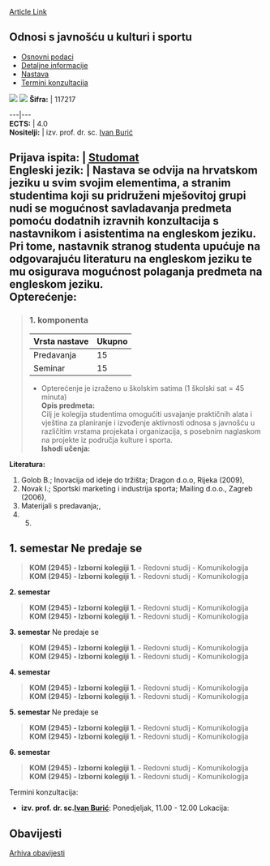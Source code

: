 [Article Link](https://www.fhs.hr/predmet/osjuks_a)

## Odnosi s javnošću u kulturi i sportu
  * [Osnovni podaci](https://www.fhs.hr/predmet/osjuks_a#v1id-904847_730463_1_0 "Osnovni podaci")
  * [Detaljne informacije](https://www.fhs.hr/predmet/osjuks_a#v1id-904847_730463_1_1 "Detaljne informacije")
  * [Nastava](https://www.fhs.hr/predmet/osjuks_a#v1id-904847_730463_1_2 "Nastava")
  * [Termini konzultacija](https://www.fhs.hr/predmet/osjuks_a#v1id-904847_730463_1_3 "Termini konzultacija")


[![](https://www.fhs.hr/img/flags/gif/hr.gif)](https://www.fhs.hr/predmet/osjuks_a) [![](https://www.fhs.hr/img/flags/gif/gb.gif)](https://www.fhs.hr/en/course/pricas_a)
**Šifra:** |  117217  
  
---|---  
**ECTS:** |  4.0   
**Nositelji:** |  izv. prof. dr. sc. [Ivan Burić](https://www.fhs.hr/djelatnik/ivan.buric)   
  
**Prijava ispita:** |  [Studomat](http://www.isvu.hr/studomat)  
**Engleski jezik:** |  Nastava se odvija na hrvatskom jeziku u svim svojim elementima, a stranim studentima koji su pridruženi mješovitoj grupi nudi se mogućnost savladavanja predmeta pomoću dodatnih izravnih konzultacija s nastavnikom i asistentima na engleskom jeziku. Pri tome, nastavnik stranog studenta upućuje na odgovarajuću literaturu na engleskom jeziku te mu osigurava mogućnost polaganja predmeta na engleskom jeziku.   
**Opterećenje:**  
---  
> ### 1. komponenta
> | Vrsta nastave | Ukupno  
> ---|---  
> Predavanja | 15  
> Seminar | 15  
> * Opterećenje je izraženo u školskim satima (1 školski sat = 45 minuta)   
**Opis predmeta:**  
> Cilj je kolegija studentima omogućiti usvajanje praktičnih alata i vještina za planiranje i izvođenje aktivnosti odnosa s javnošću u različitim vrstama projekata i organizacija, s posebnim naglaskom na projekte iz područja kulture i sporta.  
**Ishodi učenja:**  

  
**Literatura:**  
  1. Golob B.; Inovacija od ideje do tržišta; Dragon d.o.o, Rijeka (2009), 
  2. Novak I.; Sportski marketing i industrija sporta; Mailing d.o.o., Zagreb (2006), 
  3. Materijali s predavanja;, 
  4.   5. 
  
**1. semestar** Ne predaje se  
---  
> **KOM (2945) - Izborni kolegiji 1.** - Redovni studij - Komunikologija  
>  **KOM (2945) - Izborni kolegiji 1.** - Redovni studij - Komunikologija  
>   
  
**2. semestar**  
> **KOM (2945) - Izborni kolegiji 1.** - Redovni studij - Komunikologija  
>  **KOM (2945) - Izborni kolegiji 1.** - Redovni studij - Komunikologija  
>   
  
**3. semestar** Ne predaje se  
> **KOM (2945) - Izborni kolegiji 1.** - Redovni studij - Komunikologija  
>  **KOM (2945) - Izborni kolegiji 1.** - Redovni studij - Komunikologija  
>   
  
**4. semestar**  
> **KOM (2945) - Izborni kolegiji 1.** - Redovni studij - Komunikologija  
>  **KOM (2945) - Izborni kolegiji 1.** - Redovni studij - Komunikologija  
>   
  
**5. semestar** Ne predaje se  
> **KOM (2945) - Izborni kolegiji 1.** - Redovni studij - Komunikologija  
>  **KOM (2945) - Izborni kolegiji 1.** - Redovni studij - Komunikologija  
>   
  
**6. semestar**  
> **KOM (2945) - Izborni kolegiji 1.** - Redovni studij - Komunikologija  
>  **KOM (2945) - Izborni kolegiji 1.** - Redovni studij - Komunikologija  
>   
Termini konzultacija: 
  * **izv. prof. dr. sc.[Ivan Burić](https://www.fhs.hr/djelatnik/ivan.buric)**: 
Ponedjeljak, 11.00 - 12.00
Lokacija: 


## Obavijesti
[Arhiva obavijesti](https://www.fhs.hr/predmet/osjuks_a?@=20p3h#news_79996 "Arhiva obavijesti")
